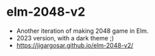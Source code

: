 # elm-2048-v2
* Another iteration of making 2048 game in Elm. 
* 2023 version, with a dark theme ;)
* https://jigargosar.github.io/elm-2048-v2/
